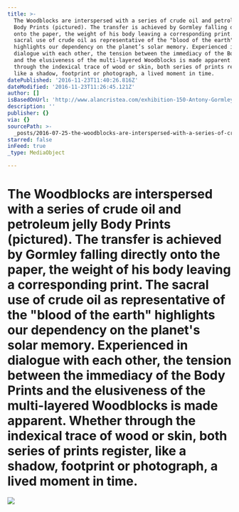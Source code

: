 ```yaml
---
title: >-
  The Woodblocks are interspersed with a series of crude oil and petroleum jelly
  Body Prints (pictured). The transfer is achieved by Gormley falling directly
  onto the paper, the weight of his body leaving a corresponding print. The
  sacral use of crude oil as representative of the "blood of the earth"
  highlights our dependency on the planet’s solar memory. Experienced in
  dialogue with each other, the tension between the immediacy of the Body Prints
  and the elusiveness of the multi-layered Woodblocks is made apparent. Whether
  through the indexical trace of wood or skin, both series of prints register,
  like a shadow, footprint or photograph, a lived moment in time.
datePublished: '2016-11-23T11:40:26.816Z'
dateModified: '2016-11-23T11:26:45.121Z'
author: []
isBasedOnUrl: 'http://www.alancristea.com/exhibition-150-Antony-Gormley-CAST'
description: ''
publisher: {}
via: {}
sourcePath: >-
  _posts/2016-07-25-the-woodblocks-are-interspersed-with-a-series-of-crude-oil-a.md
starred: false
inFeed: true
_type: MediaObject

---
```

# The Woodblocks are interspersed with a series of crude oil and petroleum jelly Body Prints (pictured). The transfer is achieved by Gormley falling directly onto the paper, the weight of his body leaving a corresponding print. The sacral use of crude oil as representative of the "blood of the earth" highlights our dependency on the planet's solar memory. Experienced in dialogue with each other, the tension between the immediacy of the Body Prints and the elusiveness of the multi-layered Woodblocks is made apparent. Whether through the indexical trace of wood or skin, both series of prints register, like a shadow, footprint or photograph, a lived moment in time.

<article style=""><img src="http://www.alancristea.com/images/mobilebanner.jpg" /></article>